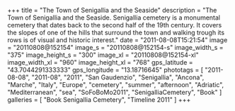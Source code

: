 +++
title = "The Town of Senigallia and the Seaside"
description = "The Town of Senigallia and the Seaside. Senigallia cemetery is a monumental cemetery that dates back to the second half of the 19th century. It covers the slopes of one of the hills that surround the town and walking trough its rows is of visual and historic interest."
date = "2011-08-08T15:21:54"
image = "20110808@152154"
image_s = "20110808@152154-s"
image_width_s = "375"
image_height_s = "300"
image_xl = "20110808@152154-xl"
image_width_xl = "960"
image_height_xl = "768"
gps_latitude = "43.7044291333333"
gps_longitude = "13.18716645"
phototags = [ "2011-08-08", "2011-08", "2011", "San Gaudenzio", "Senigallia", "Ancona", "Marche", "Italy", "Europe", "cemetery", "summer", "afternoon", "Adriatic", "Mediterranean", "sea", "SoFoBoMo2011", "SenigalliaCemetery", "Book" ]
galleries = [ "Book Senigallia Cemetery", "Timeline 2011" ]
+++
